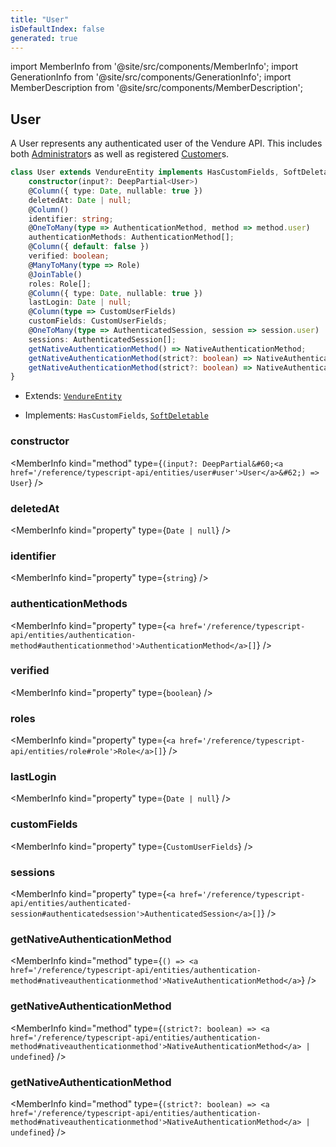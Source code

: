 ```yaml
---
title: "User"
isDefaultIndex: false
generated: true
---
```

<!-- This file was generated from the Vendure source. Do not modify. Instead, re-run the "docs:build" script -->
import MemberInfo from '@site/src/components/MemberInfo';
import GenerationInfo from '@site/src/components/GenerationInfo';
import MemberDescription from '@site/src/components/MemberDescription';


## User

<GenerationInfo sourceFile="packages/core/src/entity/user/user.entity.ts" sourceLine="21" packageName="@vendure/core" />

A User represents any authenticated user of the Vendure API. This includes both
<a href='/reference/typescript-api/entities/administrator#administrator'>Administrator</a>s as well as registered <a href='/reference/typescript-api/entities/customer#customer'>Customer</a>s.

```ts title="Signature"
class User extends VendureEntity implements HasCustomFields, SoftDeletable {
    constructor(input?: DeepPartial<User>)
    @Column({ type: Date, nullable: true })
    deletedAt: Date | null;
    @Column()
    identifier: string;
    @OneToMany(type => AuthenticationMethod, method => method.user)
    authenticationMethods: AuthenticationMethod[];
    @Column({ default: false })
    verified: boolean;
    @ManyToMany(type => Role)
    @JoinTable()
    roles: Role[];
    @Column({ type: Date, nullable: true })
    lastLogin: Date | null;
    @Column(type => CustomUserFields)
    customFields: CustomUserFields;
    @OneToMany(type => AuthenticatedSession, session => session.user)
    sessions: AuthenticatedSession[];
    getNativeAuthenticationMethod() => NativeAuthenticationMethod;
    getNativeAuthenticationMethod(strict?: boolean) => NativeAuthenticationMethod | undefined;
    getNativeAuthenticationMethod(strict?: boolean) => NativeAuthenticationMethod | undefined;
}
```
* Extends: <code><a href='/reference/typescript-api/entities/vendure-entity#vendureentity'>VendureEntity</a></code>


* Implements: <code>HasCustomFields</code>, <code><a href='/reference/typescript-api/entities/interfaces#softdeletable'>SoftDeletable</a></code>



<div className="members-wrapper">

### constructor

<MemberInfo kind="method" type={`(input?: DeepPartial&#60;<a href='/reference/typescript-api/entities/user#user'>User</a>&#62;) => User`}   />


### deletedAt

<MemberInfo kind="property" type={`Date | null`}   />


### identifier

<MemberInfo kind="property" type={`string`}   />


### authenticationMethods

<MemberInfo kind="property" type={`<a href='/reference/typescript-api/entities/authentication-method#authenticationmethod'>AuthenticationMethod</a>[]`}   />


### verified

<MemberInfo kind="property" type={`boolean`}   />


### roles

<MemberInfo kind="property" type={`<a href='/reference/typescript-api/entities/role#role'>Role</a>[]`}   />


### lastLogin

<MemberInfo kind="property" type={`Date | null`}   />


### customFields

<MemberInfo kind="property" type={`CustomUserFields`}   />


### sessions

<MemberInfo kind="property" type={`<a href='/reference/typescript-api/entities/authenticated-session#authenticatedsession'>AuthenticatedSession</a>[]`}   />


### getNativeAuthenticationMethod

<MemberInfo kind="method" type={`() => <a href='/reference/typescript-api/entities/authentication-method#nativeauthenticationmethod'>NativeAuthenticationMethod</a>`}   />


### getNativeAuthenticationMethod

<MemberInfo kind="method" type={`(strict?: boolean) => <a href='/reference/typescript-api/entities/authentication-method#nativeauthenticationmethod'>NativeAuthenticationMethod</a> | undefined`}   />


### getNativeAuthenticationMethod

<MemberInfo kind="method" type={`(strict?: boolean) => <a href='/reference/typescript-api/entities/authentication-method#nativeauthenticationmethod'>NativeAuthenticationMethod</a> | undefined`}   />




</div>
